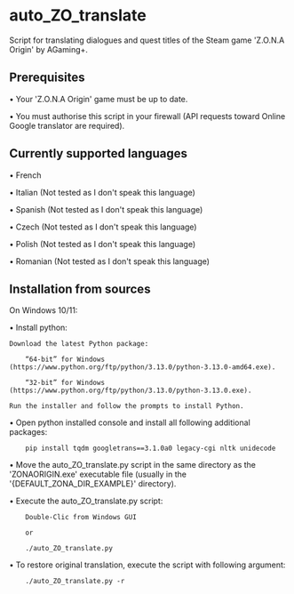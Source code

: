 # auto_ZO_translate

Script for translating dialogues and quest titles of the Steam game 'Z.O.N.A Origin' by AGaming+.

## Prerequisites

  • Your 'Z.O.N.A Origin' game must be up to date.
  
  • You must authorise this script in your firewall (API requests toward Online Google translator are required).

## Currently supported languages

  • French
  
  • Italian (Not tested as I don't speak this language)
  
  • Spanish (Not tested as I don't speak this language)
  
  • Czech (Not tested as I don't speak this language)
  
  • Polish (Not tested as I don't speak this language)
  
  • Romanian (Not tested as I don't speak this language)

## Installation from sources

On Windows 10/11:

  • Install python:
  
    Download the latest Python package:
    
        “64-bit” for Windows (https://www.python.org/ftp/python/3.13.0/python-3.13.0-amd64.exe).
        
        “32-bit” for Windows (https://www.python.org/ftp/python/3.13.0/python-3.13.0.exe).
        
    Run the installer and follow the prompts to install Python.
    
  • Open python installed console and install all following additional packages:
  
        pip install tqdm googletrans==3.1.0a0 legacy-cgi nltk unidecode

  • Move the auto_ZO_translate.py script in the same directory as the 'ZONAORIGIN.exe' executable file (usually in the '{DEFAULT_ZONA_DIR_EXAMPLE}' directory).

  • Execute the auto_ZO_translate.py script:
  
        Double-Clic from Windows GUI
        
        or 
        
        ./auto_ZO_translate.py

  • To restore original translation, execute the script with following argument:
  
        ./auto_ZO_translate.py -r
